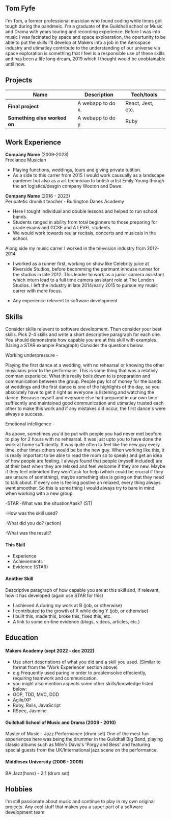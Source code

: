 ## Tom Fyfe

I'm Tom, a former professional musician who found coding while times got tough during the pandmeic. I'm a graduate of the Guildhall school or Music and Drama with years touring and recording experience. Before I was into music I was facinated by space and space exploaration, the opertunity to be able to put the skills I'll develop at Makers into a job in the Aerospace industry and utimatley contribute to the understanding of our universe via space exploration is something that I feel is a responsible use of these skills and has been a life long dream, 2019  which I thought would be unobtainable until now. 

## Projects

| Name                         | Description       | Tech/tools        |
| ---------------------------- | ----------------- | ----------------- |
| **Final project**            | A webapp to do x. | React, Jest, etc. |
| **Something else worked on** | A webapp to do y. | Ruby              |

## Work Experience

**Company Name** (2009-2023)  
Freelance Musician
- Playing functions, weddings, tours and giving private tutition.
- As a side to this carrer from 2015 I would work causually as a landscape gardener but also as a art technician to british artist Emily Young though
the art logistics/desgin company Wooton and Dawe.
 
**Company Name** (2016 - 2023)  
Peripatetic drumkit teacher - Burlington Danes Academy
- Here I tought individual and double lessons and helped to run school bands.
- Students ranged in ability from total beginners to those preparing for grade exams and GCSE and A LEVEL students.
- We would work towards reular recitals, concerts and musicals in the school.

Along side my music carrer I worked in the television industry from 2012-2014
- I worked as a runner first, working on show like Celebrity juice at Riverside Studios, before becomming the perimant inhouse runner for the studios in late 2012. This leader to work as a junior camera assistant which inturn lead to a full time camera assistant role at The London Studios. I left the industry in late 2014/early 2015 to pursue my music carrer with more focus. 

- Any experience relevent to software development

## Skills

Consider skills relevent to software development. Then consider your best skills. Pick 2-4 skills and write a short descriptive paragraph for each one. You should demonstrate how capable you are at this skill with examples.
(Using a STAR example Paragraph) Consider the questions below.

Working underpressure - 

Playing the first dance at a wedding, with no rehearsal or knowing the other musicians prior to the performace. This is some thing that was a 
relativly comman experieice. What this really boils down to is preparation and communication between the group. People pay lot of money for the bands at weddings and the first dance is one of the highlights of the day, so you absolutely have to get it right as everyone is listening and watching the dance.
Because myself and everyone else had prepared in our own time suffiecntly and maintained good communication and utimatley trusted each other to make this work and if any mistakes did occur, the first dance's were always a success.

Emotional intelligence -

As above, sometimes you'd be put with people you had never met beofore to play for 2 hours with no rehearsal. It was just upto you to have done the work at home sufficiently. It was quite often to feel like the new guy every time, other times others would be be the new guy. When working like this, it is really important to be able to read the room so to speak) and get an idea of how people are feeling. I always found that people (myself included) are at their best when they are relaxed and feel welcome if they are new. Maybe if they feel intimidted they won't ask for help (which could be crucial if they are unsure of something), maybe something else is going on that they need to talk about. If every one is feeling postive an relaxed, every thing always went smoother. So this is some thing I would always try to bare in  mind when working with a new group. 


-STAR
-What was the situation/task? (ST)

-How was the skill used?

-What did you do? (action)

-What was the result?


#### This Skill

- Experience
- Achievements
- Evidence (STAR)

#### Another Skill

Descriptive paragraph of how capable you are at this skill and, if relevant, how it has developed (again use STAR for this)

- I achieved A during my work at B (job, or otherwise)
- I contributed to the growth of X while doing Y (job, or otherwise)
- I built this, made this, broke this, fixed this, etc.
- A link to some on-line evidence (blogs, videos, articles, etc.)

## Education

#### Makers Academy (sept 2022 - dec 2022)
- Use short descriptions of what you did and a skill you used. (Similar to format from the 'Work Experience' section above)
- e.g Frequently used paring in order to problemsolve effeciently, requiring teamwork and communication.
- you might also mention aspects some other skills/knowledge listed below: 
- OOP, TDD, MVC, DDD
- Agile/XP
- Ruby, Rails, JavaScript
- RSpec, Jasmine

#### Guildhall School of Music and Drama (2009 - 2010)

Master of Music - Jazz Performance
(drum set)
One of the most fun experiences here was being the drummer in the Guildhall Big Band, playing classic albums such as Mile's Davis's 'Porgy and Bess' and featuring special guests from the UK/International jazz scene on the performance.



#### Middlesex University (2006 - 2009)

BA Jazz(hons) - 2:1
(drum set)

## Hobbies
I'm still passionate about music and continue to play in my own original projects. 
Any cool stuff that makes you a super part of a software development team
